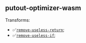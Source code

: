 ## putout-optimizer-wasm

Transforms:

- ✅[`remove-useless-return`](https://putout.cloudcmd.io/#/gist/516ecfe01866bf39901056309705e95f/564ef6835edd8d3285f7a242199e2bd960eb4841);
- ✅[`remove-useless-if`](http://putout.cloudcmd.io/#/gist/b487d0102df1426342c9ea3c4027e625/231c25457e1fc4d75fd007197f5149c2087c8934);
